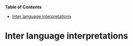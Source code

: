 **Table of Contents**

 - [Inter language interpretations](#inter-language-interpretations)

<!--- END TOC -->

# Inter language interpretations